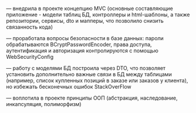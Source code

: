 — внедрила в проекте концепцию MVC (основные составляющие приложение - модели таблиц БД, контроллеры и html-шаблоны, а также репозитории, сервисы, dto и мапперы, что позволило снизить связанность кода)

— проработала вопросы безопасности в базе данных: пароли обрабатываются BCryptPasswordEncoder, права доступа, аутентификация и авторизация контролируются с помощью WebSecurityConfig

— работу с моделями БД построила через DTO, что позволяет установить дополнительно важные связи в БД между таблицами (например, список купленных позиций в заказе или заказов у клиента), но избежать бесконечных ошибок StackOverFlow

— воплотила в проекте принципы ООП (абстракция, наследование, инкапсуляция, полиморфизм)
